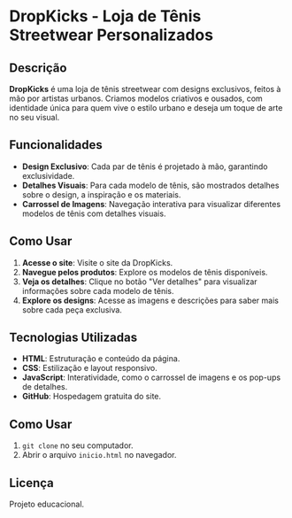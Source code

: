 # DropKicks - Loja de Tênis Streetwear Personalizados

## Descrição
**DropKicks** é uma loja de tênis streetwear com designs exclusivos, feitos à mão por artistas urbanos. Criamos modelos criativos e ousados, com identidade única para quem vive o estilo urbano e deseja um toque de arte no seu visual.

## Funcionalidades
- **Design Exclusivo**: Cada par de tênis é projetado à mão, garantindo exclusividade.
- **Detalhes Visuais**: Para cada modelo de tênis, são mostrados detalhes sobre o design, a inspiração e os materiais.
- **Carrossel de Imagens**: Navegação interativa para visualizar diferentes modelos de tênis com detalhes visuais.

## Como Usar
1. **Acesse o site**: Visite o site da DropKicks.
2. **Navegue pelos produtos**: Explore os modelos de tênis disponíveis.
3. **Veja os detalhes**: Clique no botão "Ver detalhes" para visualizar informações sobre cada modelo de tênis.
4. **Explore os designs**: Acesse as imagens e descrições para saber mais sobre cada peça exclusiva.

## Tecnologias Utilizadas
- **HTML**: Estruturação e conteúdo da página.
- **CSS**: Estilização e layout responsivo.
- **JavaScript**: Interatividade, como o carrossel de imagens e os pop-ups de detalhes.
- **GitHub**: Hospedagem gratuita do site.

## Como Usar
1. `git clone` no seu computador.
2. Abrir o arquivo `inicio.html` no navegador.

## Licença
Projeto educacional.

